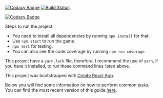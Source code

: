 [![Codacy Badge](https://api.codacy.com/project/badge/Grade/4cd458f9c4c34eaaae2370c2796a6ae4)](https://app.codacy.com/app/fernandosouza/react-tic-tac-toe?utm_source=github.com&utm_medium=referral&utm_content=fernandosouza/react-tic-tac-toe&utm_campaign=badger)
[![Build Status](https://travis-ci.org/fernandosouza/react-tic-tac-toe.svg?branch=master)](https://travis-ci.org/fernandosouza/react-tic-tac-toe)

[![Codacy Badge](https://api.codacy.com/project/badge/Grade/ba1a1f1963654f8a9293b59f08644b37)](https://www.codacy.com/app/fernandosouza/react-tic-tac-toe?utm_source=github.com&amp;utm_medium=referral&amp;utm_content=fernandosouza/react-tic-tac-toe&amp;utm_campaign=Badge_Grade)

Steps to run the project.

- You need to install all dependencies by running `npm install` for that.
- Use `npm start` to run the game.
- `npm test` for testing. 
- You can also see the code coverage by running `npm run coverage`.

This project have a `yarn.lock` file, therefore, I recommend the use of `yarn`, if you have it installed, to run those command lines listed above.

This project was bootstrapped with [Create React App](https://github.com/facebookincubator/create-react-app).

Below you will find some information on how to perform common tasks.<br>
You can find the most recent version of this guide [here](https://github.com/facebookincubator/create-react-app/blob/master/packages/react-scripts/template/README.md).
